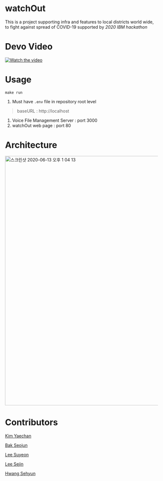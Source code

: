 # watchOut
This is a project supporting infra and features to local districts world wide, to fight against spread of COVID-19 supported by *2020 IBM hackathon*

# Devo Video

[![Watch the video](https://img.youtube.com/vi/xkv1cKFxUk4/maxresdefault.jpg)](https://youtu.be/xkv1cKFxUk4)


# Usage

```
make run
```

1. Must have ```.env``` file in repository root level

> baseURL : http://localhost
1. Voice File Management Server : port 3000
2. watchOut web page : port 80

# Architecture
<img width="823" alt="스크린샷 2020-06-13 오후 1 04 13" src="https://user-images.githubusercontent.com/48001093/84559552-8ce84580-ad76-11ea-8198-07e238e6ca1b.png">

# Contributors
[Kim Yaechan](https://github.com/LukeKim32)

[Bak Seojun](https://github.com/bakseo3060)

[Lee Suyeon](https://github.com/suyeon0506)

[Lee Sejin](https://github.com/sjlee2016)

[Hwang Sehyun](https://github.com/hwangse)
